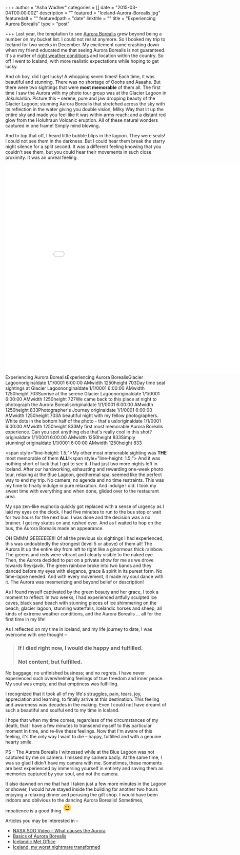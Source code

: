 +++
author = "Asha Wadher"
categories = []
date = "2015-03-04T00:00:00Z"
description = ""
featured = "Iceland-Aurora-Borealis.jpg"
featuredalt = ""
featuredpath = "date"
linktitle = ""
title = "Experiencing Aurora Borealis"
type = "post"

+++
Last year, the temptation to see <a href="http://www.aurora-service.eu/aurora-school/aurora-borealis/" target="_blank">Aurora Borealis</a> grew beyond being a number on my bucket list. I could not resist anymore. So I booked my trip to Iceland for two weeks in December. My excitement came crashing down when my friend educated me that seeing Aurora Borealis is not guaranteed. It's a matter of <a href="https://www.youtube.com/watch?v=7Mz2laHjVoQ" target="_blank">right weather conditions</a> and location within the country. So off I went to Iceland, with more realistic expectations while hoping to get lucky.

And oh boy, did I get lucky! A whopping seven times! Each time, it was beautiful and stunning. There was no shortage of Ooohs and Aaaahs. But there were two sightings that were **most memorable** of them all. The first time I saw the Aurora with my photo tour group was at the Glacier Lagoon in Jökulsárlón. Picture this – serene, pure and jaw dropping beauty of the Glacier Lagoon; stunning Aurora Borealis that stretched across the sky with its reflection in the water giving you double vision; Milky Way that lit up the entire sky and made you feel like it was within arms reach; and a distant red glow from the Holuhraun Volcanic eruption. All of these natural wonders captured in one frame! Simply mind blowing.

And to top that off, I heard little bubble blips in the lagoon. They were seals! I could not see them in the darkness. But I could hear them break the starry night silence for a split second. It was a different feeling knowing that you couldn't see them, but you could hear their movements in such close proximity. It was an unreal feeling.

<iframe width="900" height="650" src="//www.cincopa.com/media-platform/iframe.aspx?fid=A0JAbWsvMLKE" frameborder="0" allowfullscreen scrolling="no"></iframe><noscript><span>Experiencing Aurora Borealis</span><span>Experiencing Aurora Borealis</span><span>Glacier Lagoon</span><span>originaldate</span><span> 1/1/0001 6:00:00 AM</span><span>width</span><span> 1250</span><span>height</span><span> 703</span><span>Day time seal sightings at Glacier Lagoon</span><span>originaldate</span><span> 1/1/0001 6:00:00 AM</span><span>width</span><span> 1250</span><span>height</span><span> 703</span><span>Sunrise at the serene Glacier Lagoon</span><span>originaldate</span><span> 1/1/0001 6:00:00 AM</span><span>width</span><span> 1250</span><span>height</span><span> 727</span><span>We came back to this place at night to photograph the Aurora Borealis</span><span>originaldate</span><span> 1/1/0001 6:00:00 AM</span><span>width</span><span> 1250</span><span>height</span><span> 833</span><span>Photographer's Journey </span><span>originaldate</span><span> 1/1/0001 6:00:00 AM</span><span>width</span><span> 1250</span><span>height</span><span> 703</span><span>A beautiful night with my fellow photographers. White dots in the bottom half of the photo - that's us!</span><span>originaldate</span><span> 1/1/0001 6:00:00 AM</span><span>width</span><span> 1250</span><span>height</span><span> 833</span><span>My first most memorable Aurora Borealis experience. Can you spot anything else that's really cool in this shot?</span><span>originaldate</span><span> 1/1/0001 6:00:00 AM</span><span>width</span><span> 1250</span><span>height</span><span> 833</span><span>Simply stunning! </span><span>originaldate</span><span> 1/1/0001 6:00:00 AM</span><span>width</span><span> 1250</span><span>height</span><span> 833</span></noscript>



<span style=\"line-height: 1.5;\">My other most memorable sighting was **THE** most memorable of them </span>**ALL!**<span style=\"line-height: 1.5;\"> And it was nothing short of luck that I got to see it. I had just two more nights left in Iceland. After our hardworking, exhausting and rewarding one-week photo tour, relaxing at the Blue Lagoon, geothermal spa, seemed like the perfect way to end my trip. No camera, no agenda and no time restraints. This was my time to finally indulge in pure relaxation. And indulge I did. I took my sweet time with everything and when done, glided over to the restaurant area.</span>

My spa zen-like euphoria quickly got replaced with a sense of urgency as I laid my eyes on the clock. I had five minutes to run to the bus stop or wait for two hours for the next bus. I was done and the decision was a no brainer. I got my skates on and rushed over. And as I waited to hop on the bus, the Aurora Borealis made an appearance.

OH EMMM GEEEEEEE!!!  Of all the previous six sightings I had experienced, this was undoubtedly the strongest (level 5 or above) of them all! The Aurora lit up the entire sky from left to right like a ginormous thick rainbow. The greens and reds were vibrant and clearly visible to the naked eye. Then, the Aurora decided to put on a private show for me as we drove towards Reykjavik. The green rainbow broke into two bands and they danced before my eyes with elegance, grace & spirit in its purest form. No time-lapse needed. And with every movement, it made my soul dance with it. The Aurora was mesmerizing and beyond belief or description!

As I found myself captivated by the green beauty and her grace, I took a moment to reflect. In two weeks, I had experienced artfully sculpted ice caves, black sand beach with stunning pieces of ice shimmering on the beach, glacier lagoon, stunning waterfalls, Icelandic horses and sheep, all kinds of extreme weather conditions, and the Aurora Borealis ...
 all for the first time in my life!

As I reflected on my time in Iceland, and my life journey to date, I was overcome with one thought –

> ### If I died right now, I would die happy and fulfilled.
>
> ### Not content, but fulfilled.

No baggage; no unfinished business; and no regrets. I have never experienced such overwhelming feelings of true freedom and inner peace. My soul was empty, and that emptiness was fulfilling.

I recognized that it took all of my life's struggles, pain, tears, joy, appreciation and learning, to finally arrive at this destination. This feeling and awareness was decades in the making. Even I could not have dreamt of such a beautiful and soulful end to my time in Iceland.

I hope that when my time comes, regardless of the circumstances of my death, that I have a few minutes to transcend myself to this particular moment in time, and re-live these feelings. Now that I'm aware of this feeling, it's the only way I want to die – happy, fulfilled and with a genuine hearty smile.



PS – The Aurora Borealis I witnessed while at the Blue Lagoon was not captured by me on camera. I missed my camera badly. At the same time, I was so glad I didn't have my camera with me. Sometimes, these moments are best experienced by immersing yourself in entirety and saving them as memories captured by your soul, and not the camera.

It also dawned on me that had I taken just a few more minutes in the Lagoon or shower, I would have stayed inside the building for another two hours enjoying a relaxing dinner and perusing the gift shop. I would have been indoors and oblivious to the dancing Aurora Borealis! Sometimes, impatience is a good thing ![:)](/img/twiztedmyrtle/simple-smile.png)



Articles you may be interested in –

- <a href="https://www.youtube.com/watch?v=7Mz2laHjVoQ" target="_blank">NASA SDO Video – What causes the Aurora</a>
- <a href="http://en.wikipedia.org/wiki/Aurora" target="_blank">Basics of Aurora Borealis</a>
- <a href="http://en.vedur.is/weather/forecasts/aurora/#type=total" target="_blank">Icelandic Met Office</a>
- [Iceland, my worst nightmare transformed](/posts/iceland-worst-nightmare-transformed.html)
